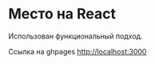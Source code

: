 # Место на React

Использован функциональный подход.

Ссылка на ghpages [http://localhost:3000](http://localhost:3000) 